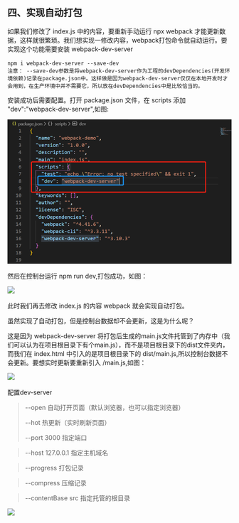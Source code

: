 ## 四、实现自动打包

如果我们修改了 index.js 中的内容，要重新手动运行 npx webpack 才能更新数据，这样就很繁琐。我们想实现一修改内容，webpack打包命令就自动运行。要实现这个功能需要安装 webpack-dev-server

	npm i webpack-dev-server --save-dev 
	注意： --save-dev参数是将webpack-dev-server作为工程的devDependencies(开发环境依赖)记录在package.json中。这样做是因为webpack-dev-server仅仅在本地开发时才会用到，在生产环境中并不需要它，所以放在devDependencies中是比较恰当的。

安装成功后需要配置。打开 package.json 文件，在 scripts 添加 "dev":"webpack-dev-server",如图:

![](https://raw.githubusercontent.com/limchen233/images/master/img/HkY0sPq.png)

然后在控制台运行 npm run dev,打包成功，如图：

![](https://i.imgur.com/I9SY0NN.png)

此时我们再去修改 index.js 的内容 webpack 就会实现自动打包。

虽然实现了自动打包，但是控制台数据却不会更新，这是为什么呢？

这是因为 webpack-dev-server 将打包后生成的main.js文件托管到了内存中（我们可以认为在项目根目录下有个main.js），而不是项目根目录下的dist文件夹内，而我们在 index.html 中引入的是项目根目录下的 dist/main.js,所以控制台数据不会更新。要想实时更新要重新引入 /main.js,如图：

![](https://i.imgur.com/C2KMqpK.png)

配置dev-server

> --open 自动打开页面（默认浏览器，也可以指定浏览器）
> 
> --hot 热更新（实时刷新页面）
> 
> --port 3000 指定端口

> --host 127.0.0.1 指定主机域名

> --progress 打包记录

> --compress 压缩记录

> --contentBase src 指定托管的根目录

![](https://i.imgur.com/0fBiiWN.png)
